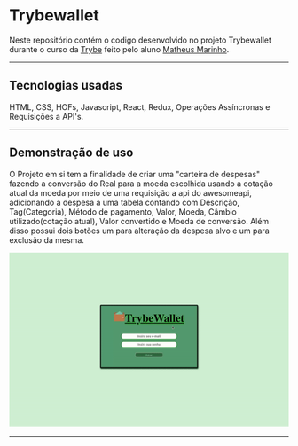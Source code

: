 # Trybewallet
Neste repositório contém o codigo desenvolvido no projeto Trybewallet durante o curso da [Trybe](https://www.betrybe.com/) feito pelo aluno [Matheus Marinho](https://www.linkedin.com/in/matheus-marinhodsp/).

---

## Tecnologias usadas

HTML, CSS, HOFs, Javascript, React, Redux, Operações Assíncronas e Requisições a API's.

---

## Demonstração de uso

O Projeto em si tem a finalidade de criar uma "carteira de despesas" fazendo a conversão do Real para a moeda escolhida usando a cotação atual da moeda por meio de uma requisição a api do awesomeapi, adicionando a despesa a uma tabela contando com Descrição, Tag(Categoria), Método de pagamento, Valor, Moeda, Câmbio utilizado(cotação atual), Valor convertido e Moeda de conversão.
Além disso possui dois botões um para alteração da despesa alvo e um para exclusão da mesma.

![demonstração de uso da aplicação](giftrybewallet.gif)

---
